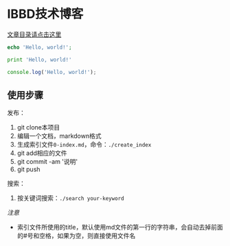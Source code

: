 # IBBD技术博客

[文章目录请点击这里](https://github.com/IBBD/blog/blob/master/0-index.md)


```php
echo 'Hello, world!';
```

```python
print 'Hello, world!'
```

```javascript
console.log('Hello, world!');
```

## 使用步骤

发布：

1. git clone本项目
2. 编辑一个文档，markdown格式
3. 生成索引文件`0-index.md`，命令：`./create_index`
4. git add相应的文件
5. git commit -am '说明'
6. git push

搜索：

1. 按关键词搜索：`./search your-keyword`

*注意* 

- 索引文件所使用的title，默认使用md文件的第一行的字符串，会自动去掉前面的#号和空格，如果为空，则直接使用文件名

